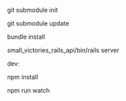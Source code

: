 git submodule init

git submodule update

bundle install

small_victories_rails_api/bin/rails server

dev:

npm install

npm run watch
